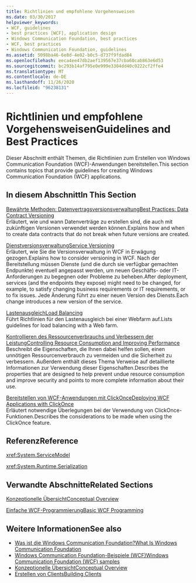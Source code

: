 ```yaml
---
title: Richtlinien und empfohlene Vorgehensweisen
ms.date: 03/30/2017
helpviewer_keywords:
- WCF, guidelines
- best practices [WCF], application design
- Windows Communication Foundation, best practices
- WCF, best practices
- Windows Communication Foundation, guidelines
ms.assetid: 5098ba46-6e8d-4e02-b0c5-d737f9fdad84
ms.openlocfilehash: eeca4ee47db2aef139567e37cba60cab863e6d53
ms.sourcegitcommit: bc293b14af795e0e999e3304dd40c0222cf2ffe4
ms.translationtype: MT
ms.contentlocale: de-DE
ms.lasthandoff: 11/26/2020
ms.locfileid: "96238131"
---
```

# <a name="guidelines-and-best-practices"></a><span data-ttu-id="6d183-102">Richtlinien und empfohlene Vorgehensweisen</span><span class="sxs-lookup"><span data-stu-id="6d183-102">Guidelines and Best Practices</span></span>

<span data-ttu-id="6d183-103">Dieser Abschnitt enthält Themen, die Richtlinien zum Erstellen von Windows Communication Foundation (WCF)-Anwendungen bereitstellen.</span><span class="sxs-lookup"><span data-stu-id="6d183-103">This section contains topics that provide guidelines for creating Windows Communication Foundation (WCF) applications.</span></span>  
  
## <a name="in-this-section"></a><span data-ttu-id="6d183-104">In diesem Abschnitt</span><span class="sxs-lookup"><span data-stu-id="6d183-104">In This Section</span></span>  

 [<span data-ttu-id="6d183-105">Bewährte Methoden: Datenvertragsversionsverwaltung</span><span class="sxs-lookup"><span data-stu-id="6d183-105">Best Practices: Data Contract Versioning</span></span>](best-practices-data-contract-versioning.md)  
 <span data-ttu-id="6d183-106">Erläutert, wie und wann Datenverträge zu erstellen sind, die auch mit zukünftigen Versionen verwendet werden können.</span><span class="sxs-lookup"><span data-stu-id="6d183-106">Explains how and when to create data contracts that do not break when future versions are created.</span></span>  
  
 [<span data-ttu-id="6d183-107">Dienstversionsverwaltung</span><span class="sxs-lookup"><span data-stu-id="6d183-107">Service Versioning</span></span>](service-versioning.md)  
 <span data-ttu-id="6d183-108">Erläutert, wie Sie die Versionsverwaltung in WCF in Erwägung gezogen.</span><span class="sxs-lookup"><span data-stu-id="6d183-108">Explains how to consider versioning in WCF.</span></span> <span data-ttu-id="6d183-109">Nach der Bereitstellung müssen Dienste (und die durch sie verfügbar gemachten Endpunkte) eventuell angepasst werden, um neuen Geschäfts- oder IT-Anforderungen zu begegnen oder Probleme zu beheben.</span><span class="sxs-lookup"><span data-stu-id="6d183-109">After deployment, services (and the endpoints they expose) might need to be changed, for example, to satisfy changing business requirements or IT requirements, or to fix issues.</span></span> <span data-ttu-id="6d183-110">Jede Änderung führt zu einer neuen Version des Diensts.</span><span class="sxs-lookup"><span data-stu-id="6d183-110">Each change introduces a new version of the service.</span></span>  
  
 [<span data-ttu-id="6d183-111">Lastenausgleich</span><span class="sxs-lookup"><span data-stu-id="6d183-111">Load Balancing</span></span>](load-balancing.md)  
 <span data-ttu-id="6d183-112">Führt Richtlinien für den Lastenausgleich bei einer Webfarm auf.</span><span class="sxs-lookup"><span data-stu-id="6d183-112">Lists guidelines for load balancing with a Web farm.</span></span>  
  
 [<span data-ttu-id="6d183-113">Kontrollieren des Ressourcenverbrauchs und Verbessern der Leistung</span><span class="sxs-lookup"><span data-stu-id="6d183-113">Controlling Resource Consumption and Improving Performance</span></span>](controlling-resource-consumption-and-improving-performance.md)  
 <span data-ttu-id="6d183-114">Beschreibt die Eigenschaften, die Ihnen dabei helfen sollen, einen unnötigen Ressourcenverbrauch zu vermeiden und die Sicherheit zu verbessern. Außerdem enthält dieses Thema Verweise auf detaillierte Informationen zur Verwendung dieser Eigenschaften.</span><span class="sxs-lookup"><span data-stu-id="6d183-114">Describes the properties that are designed to help prevent undue resource consumption and improve security and points to more complete information about their use.</span></span>  
  
 [<span data-ttu-id="6d183-115">Bereitstellen von WCF-Anwendungen mit ClickOnce</span><span class="sxs-lookup"><span data-stu-id="6d183-115">Deploying WCF Applications with ClickOnce</span></span>](deploying-wcf-applications-with-clickonce.md)  
 <span data-ttu-id="6d183-116">Erläutert notwendige Überlegungen bei der Verwendung von ClickOnce-Funktionen.</span><span class="sxs-lookup"><span data-stu-id="6d183-116">Describes the considerations to be made when using the ClickOnce feature.</span></span>  
  
## <a name="reference"></a><span data-ttu-id="6d183-117">Referenz</span><span class="sxs-lookup"><span data-stu-id="6d183-117">Reference</span></span>  

 <xref:System.ServiceModel>  
  
 <xref:System.Runtime.Serialization>  
  
## <a name="related-sections"></a><span data-ttu-id="6d183-118">Verwandte Abschnitte</span><span class="sxs-lookup"><span data-stu-id="6d183-118">Related Sections</span></span>  

 [<span data-ttu-id="6d183-119">Konzeptionelle Übersicht</span><span class="sxs-lookup"><span data-stu-id="6d183-119">Conceptual Overview</span></span>](conceptual-overview.md)  
  
 [<span data-ttu-id="6d183-120">Einfache WCF-Programmierung</span><span class="sxs-lookup"><span data-stu-id="6d183-120">Basic WCF Programming</span></span>](basic-wcf-programming.md)  
  
## <a name="see-also"></a><span data-ttu-id="6d183-121">Weitere Informationen</span><span class="sxs-lookup"><span data-stu-id="6d183-121">See also</span></span>

- [<span data-ttu-id="6d183-122">Was ist die Windows Communication Foundation?</span><span class="sxs-lookup"><span data-stu-id="6d183-122">What Is Windows Communication Foundation</span></span>](whats-wcf.md)
- [<span data-ttu-id="6d183-123">Windows Communication Foundation-Beispiele (WCF)</span><span class="sxs-lookup"><span data-stu-id="6d183-123">Windows Communication Foundation (WCF) samples</span></span>](./samples/index.md)
- [<span data-ttu-id="6d183-124">Konzeptionelle Übersicht</span><span class="sxs-lookup"><span data-stu-id="6d183-124">Conceptual Overview</span></span>](conceptual-overview.md)
- [<span data-ttu-id="6d183-125">Erstellen von Clients</span><span class="sxs-lookup"><span data-stu-id="6d183-125">Building Clients</span></span>](building-clients.md)
